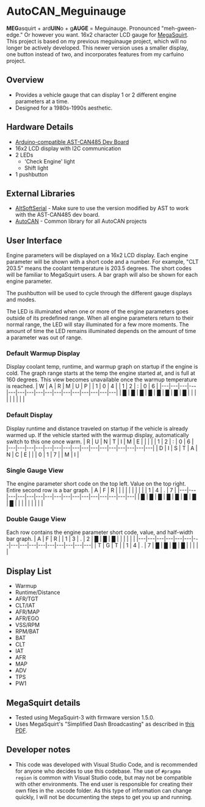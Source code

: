 # AutoCAN_Meguinauge

**MEG**asquirt + ard**UIN**o + g**AUGE** = Meguinauge. Pronounced "meh-gween-edge." Or however you want. 16x2 character LCD gauge for [MegaSquirt](http://megasquirt.info/). This project is based on my previous meguinauge project, which will no longer be actively developed. This newer version uses a smaller display, one button instead of two, and incorporates features from my carfuino project.

## Overview
* Provides a vehicle gauge that can display 1 or 2 different engine parameters at a time.
* Designed for a 1980s-1990s aesthetic.

## Hardware Details
* [Arduino-compatible AST-CAN485 Dev Board](https://www.sparkfun.com/products/14483)
* 16x2 LCD display with I2C communication
* 2 LEDs
  * 'Check Engine' light
  * Shift light
* 1 pushbutton

## External Libraries
* [AltSoftSerial](https://github.com/Atlantis-Specialist-Technologies/AltSoftSerial) - Make sure to use the version modified by AST to work with the AST-CAN485 dev board.
* [AutoCAN](https://github.com/srenner/AutoCAN) - Common library for all AutoCAN projects

## User Interface
Engine parameters will be displayed on a 16x2 LCD display. Each engine parameter will be shown with a short code and a number. For example, "CLT 203.5" means the coolant temperature is 203.5 degrees. The short codes will be familiar to MegaSquirt users. A bar graph will also be shown for each engine parameter.

The pushbutton will be used to cycle through the different gauge displays and modes.

The LED is illuminated when one or more of the engine parameters goes outside of its predefined range. When all engine parameters return to their normal range, the LED will stay illuminated for a few more moments. The amount of time the LED remains illuminated depends on the amount of time a parameter was out of range.

### Default Warmup Display
Display coolant temp, runtime, and warmup graph on startup if the engine is cold. The graph range starts at the temp the engine started at, and is full at 160 degrees. This view becomes unavailable once the warmup temperature is reached.
| W | A | R | M | U | P |   | 1 | 0 | 4 |   | 1 | 2 | : | 0 | 6 |
|---|---|---|---|---|---|---|---|---|---|---|---|---|---|---|---|
| █ | █ | █ | █ | █ | █ | █ | █ |   |   |   |   |   |   |   |   |


### Default Display
Display runtime and distance traveled on startup if the vehicle is already warmed up. If the vehicle started with the warmup display, automatically switch to this one once warm.
| R | U | N | T | I | M | E |   |   |   |   | 1 | 2 | : | 0 | 6 |
|---|---|---|---|---|---|---|---|---|---|---|---|---|---|---|---|
| D | I | S | T | A | N | C | E |   |   | 0 | 1 | 7 |   | M | I |

### Single Gauge View
The engine parameter short code on the top left. Value on the top right. Entire second row is a bar graph.
| A | F | R |   |   |   |   |   |   |   |   |   | 1 | 4 | . | 7 |
|---|---|---|---|---|---|---|---|---|---|---|---|---|---|---|---|
| █ | █ | █ | █ | █ | █ | █ | █ |   |   |   |   |   |   |   |   |

### Double Gauge View
Each row contains the engine parameter short code, value, and half-width bar graph.
| A | F | R |   | 1 | 3 | . | 2 | █ | █ | █ |   |   |   |   |   |
|---|---|---|---|---|---|---|---|---|---|---|---|---|---|---|---|
| T | G | T |   | 1 | 4 | . | 7 | █ | █ | █ | █ |   |   |   |   |

## Display List

* Warmup
* Runtime/Distance
* AFR/TGT
* CLT/IAT
* AFR/MAP
* AFR/EGO
* VSS/RPM
* RPM/BAT
* BAT
* CLT
* IAT
* AFR
* MAP
* ADV
* TPS
* PW1

## MegaSquirt details
* Tested using MegaSquirt-3 with firmware version 1.5.0.
* Uses MegaSquirt's "Simplified Dash Broadcasting" as described in [this PDF](http://www.msextra.com/doc/pdf/Megasquirt_CAN_Broadcast.pdf).

## Developer notes
* This code was developed with Visual Studio Code, and is recommended for anyone who decides to use this codebase. The use of ```#pragma region``` is common with Visual Studio code, but may not be compatible with other environments. The end user is responsible for creating their own files in the .vscode folder. As this type of information can change quickly, I will not be documenting the steps to get you up and running.
